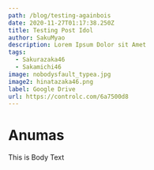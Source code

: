 ```yaml
---
path: /blog/testing-againbois
date: 2020-11-27T01:17:38.250Z
title: Testing Post Idol
author: SakuMyao
description: Lorem Ipsum Dolor sit Amet
tags:
  - Sakurazaka46
  - Sakamichi46
image: nobodysfault_typea.jpg
image2: hinatazaka46.png
label: Google Drive
url: https://controlc.com/6a7500d8
---
```

# Anumas

This is Body Text